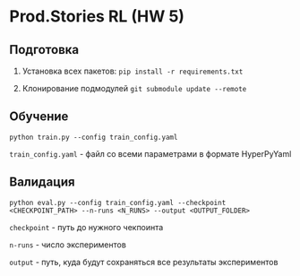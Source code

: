# Prod.Stories RL (HW 5)

## Подготовка 

1. Установка всех пакетов:
`pip install -r requirements.txt`

2. Клонирование подмодулей
`git submodule update --remote`
   
## Обучение

`python train.py --config train_config.yaml`
   
`train_config.yaml` - файл со всеми параметрами в формате HyperPyYaml

## Валидация

`python eval.py --config train_config.yaml --checkpoint <CHECKPOINT_PATH> --n-runs <N_RUNS> --output <OUTPUT_FOLDER>`

`checkpoint` - путь до нужного чекпоинта

`n-runs` - число экспериментов

`output` - путь, куда будут сохраняться все результаты экспериментов

